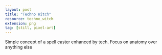 ```yaml
---
layout: post
title: "Techno Witch"
resource: techno_witch
extension: png
tag: [still, pixel-art]
---
```


Simple concept of a spell caster enhanced by tech. Focus on anatomy over anything else